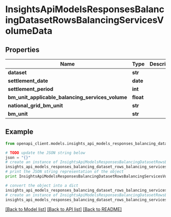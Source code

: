 # InsightsApiModelsResponsesBalancingDatasetRowsBalancingServicesVolumeData


## Properties
Name | Type | Description | Notes
------------ | ------------- | ------------- | -------------
**dataset** | **str** |  | [optional] 
**settlement_date** | **date** |  | [optional] 
**settlement_period** | **int** |  | [optional] 
**bm_unit_applicable_balancing_services_volume** | **float** |  | [optional] 
**national_grid_bm_unit** | **str** |  | [optional] 
**bm_unit** | **str** |  | [optional] 

## Example

```python
from openapi_client.models.insights_api_models_responses_balancing_dataset_rows_balancing_services_volume_data import InsightsApiModelsResponsesBalancingDatasetRowsBalancingServicesVolumeData

# TODO update the JSON string below
json = "{}"
# create an instance of InsightsApiModelsResponsesBalancingDatasetRowsBalancingServicesVolumeData from a JSON string
insights_api_models_responses_balancing_dataset_rows_balancing_services_volume_data_instance = InsightsApiModelsResponsesBalancingDatasetRowsBalancingServicesVolumeData.from_json(json)
# print the JSON string representation of the object
print InsightsApiModelsResponsesBalancingDatasetRowsBalancingServicesVolumeData.to_json()

# convert the object into a dict
insights_api_models_responses_balancing_dataset_rows_balancing_services_volume_data_dict = insights_api_models_responses_balancing_dataset_rows_balancing_services_volume_data_instance.to_dict()
# create an instance of InsightsApiModelsResponsesBalancingDatasetRowsBalancingServicesVolumeData from a dict
insights_api_models_responses_balancing_dataset_rows_balancing_services_volume_data_form_dict = insights_api_models_responses_balancing_dataset_rows_balancing_services_volume_data.from_dict(insights_api_models_responses_balancing_dataset_rows_balancing_services_volume_data_dict)
```
[[Back to Model list]](../README.md#documentation-for-models) [[Back to API list]](../README.md#documentation-for-api-endpoints) [[Back to README]](../README.md)


